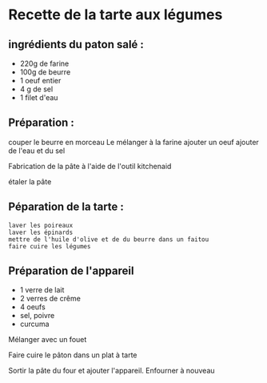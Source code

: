 # Recette de la tarte aux légumes

## ingrédients du paton salé :

* 220g de farine
* 100g de beurre
* 1 oeuf entier
* 4 g de sel
* 1 filet d'eau

## Préparation :

couper le beurre en morceau
Le mélanger à la farine
ajouter un oeuf
ajouter de l'eau et du sel

Fabrication de la pâte à l'aide de l'outil kitchenaid

étaler la pâte

## Péparation de la tarte :

    laver les poireaux
    laver les épinards
    mettre de l'huile d'olive et de du beurre dans un faitou
    faire cuire les légumes

## Préparation de l'appareil

- 1 verre de lait
- 2 verres de crême
- 4 oeufs
- sel, poivre
- curcuma

Mélanger avec un fouet

Faire cuire le pâton dans un plat à tarte

Sortir la pâte du four et ajouter l'appareil. Enfourner à nouveau
